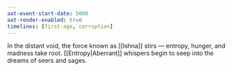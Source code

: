 ```yaml
---
aat-event-start-date: 5000
aat-render-enabled: true
timelines: [first-age, corruption]
---
```


In the distant void, the force known as [[Ishna]] stirs — entropy, hunger, and madness take root. [[Entropy|Aberrant]] whispers begin to seep into the dreams of seers and sages.
